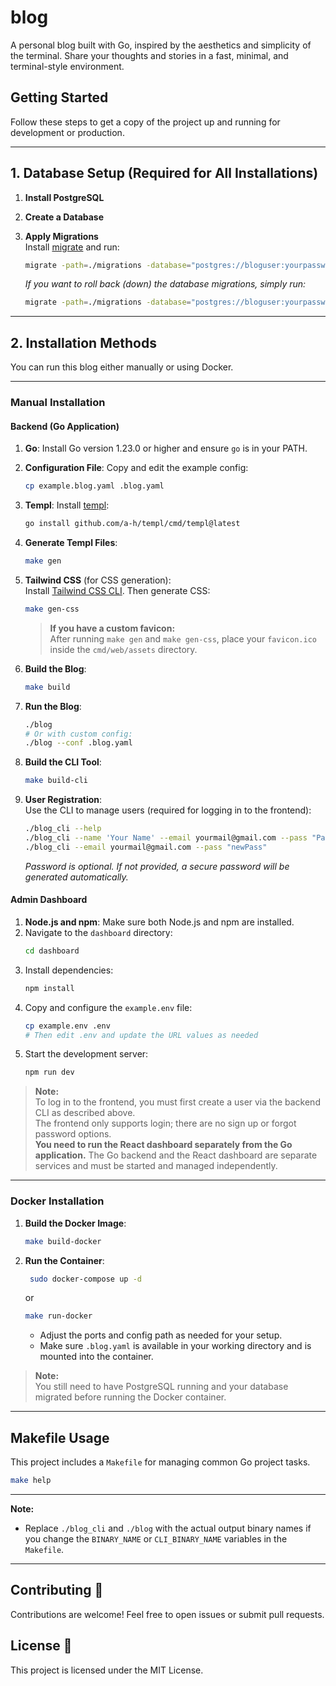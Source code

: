 # blog

A personal blog built with Go, inspired by the aesthetics and simplicity of the terminal. Share your thoughts and stories in a fast, minimal, and terminal-style environment.

## Getting Started

Follow these steps to get a copy of the project up and running for development or production.

---

## 1. Database Setup (Required for All Installations)

1. **Install PostgreSQL**  

2. **Create a Database**  

3. **Apply Migrations**  
   Install [migrate](https://github.com/golang-migrate/migrate) and run:
   ```bash
   migrate -path=./migrations -database="postgres://bloguser:yourpassword@localhost:5432/blogdb?sslmode=disable" up
   ```
   *If you want to roll back (down) the database migrations, simply run:*
   ```bash
   migrate -path=./migrations -database="postgres://bloguser:yourpassword@localhost:5432/blogdb?sslmode=disable" down
   ```

---

## 2. Installation Methods

You can run this blog either manually or using Docker.

---

### Manual Installation

#### **Backend (Go Application)**

1. **Go**: Install Go version 1.23.0 or higher and ensure `go` is in your PATH.
2. **Configuration File**: Copy and edit the example config:
   ```bash
   cp example.blog.yaml .blog.yaml
   ```
3. **Templ**: Install [templ](https://github.com/a-h/templ):
   ```bash
   go install github.com/a-h/templ/cmd/templ@latest
   ```
4. **Generate Templ Files**:
   ```bash
   make gen
   ```
5. **Tailwind CSS** (for CSS generation):  
   Install [Tailwind CSS CLI](https://tailwindcss.com/blog/standalone-cli). Then generate CSS:
   ```bash
   make gen-css
   ```
   > **If you have a custom favicon:**  
   > After running `make gen` and `make gen-css`, place your `favicon.ico` inside the `cmd/web/assets` directory.
6. **Build the Blog**:
   ```bash
   make build
   ```
7. **Run the Blog**:
   ```bash
   ./blog
   # Or with custom config:
   ./blog --conf .blog.yaml
   ```
8. **Build the CLI Tool**:
   ```bash
   make build-cli
   ```

9. **User Registration**:  
   Use the CLI to manage users (required for logging in to the frontend):
   ```bash
   ./blog_cli --help
   ./blog_cli --name 'Your Name' --email yourmail@gmail.com --pass "Pass"
   ./blog_cli --email yourmail@gmail.com --pass "newPass"
   ```
   *Password is optional. If not provided, a secure password will be generated automatically.*

#### **Admin Dashboard**

1. **Node.js and npm**: Make sure both Node.js and npm are installed.
2. Navigate to the `dashboard` directory:
   ```bash
   cd dashboard
   ```
3. Install dependencies:
   ```bash
   npm install
   ```
4. Copy and configure the `example.env` file:
   ```bash
   cp example.env .env
   # Then edit .env and update the URL values as needed
   ```
5. Start the development server:
   ```bash
   npm run dev
   ```

> **Note:**  
> To log in to the frontend, you must first create a user via the backend CLI as described above.  
> The frontend only supports login; there are no sign up or forgot password options.  
> **You need to run the React dashboard separately from the Go application.** The Go backend and the React dashboard are separate services and must be started and managed independently.

---

### Docker Installation

1. **Build the Docker Image**:
   ```bash
   make build-docker
   ```
2. **Run the Container**:
   ```bash
    sudo docker-compose up -d
   ```
   or 
   ```bash
   make run-docker
   ```
   - Adjust the ports and config path as needed for your setup.
   - Make sure `.blog.yaml` is available in your working directory and is mounted into the container.

> **Note:**  
> You still need to have PostgreSQL running and your database migrated before running the Docker container.

---

## Makefile Usage

This project includes a `Makefile` for managing common Go project tasks. 
```bash
make help
```

---

**Note:**  
- Replace `./blog_cli` and `./blog` with the actual output binary names if you change the `BINARY_NAME` or `CLI_BINARY_NAME` variables in the `Makefile`.

---

## Contributing 🤝

Contributions are welcome! Feel free to open issues or submit pull requests.

## License 📜

This project is licensed under the MIT License.
